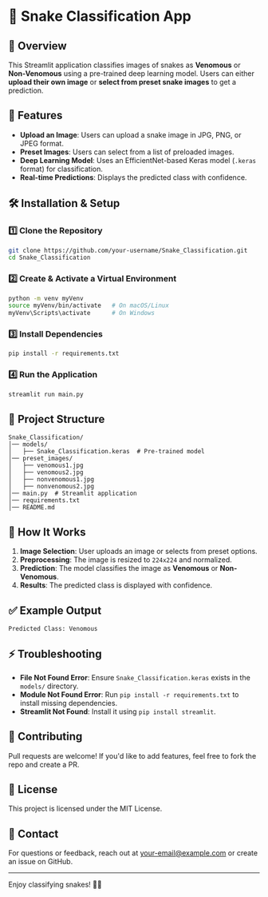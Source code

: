 # 🐍 Snake Classification App

## 📌 Overview
This Streamlit application classifies images of snakes as **Venomous** or **Non-Venomous** using a pre-trained deep learning model. Users can either **upload their own image** or **select from preset snake images** to get a prediction.

## 🚀 Features
- **Upload an Image**: Users can upload a snake image in JPG, PNG, or JPEG format.
- **Preset Images**: Users can select from a list of preloaded images.
- **Deep Learning Model**: Uses an EfficientNet-based Keras model (`.keras` format) for classification.
- **Real-time Predictions**: Displays the predicted class with confidence.

## 🛠️ Installation & Setup
### 1️⃣ Clone the Repository
```bash
git clone https://github.com/your-username/Snake_Classification.git
cd Snake_Classification
```

### 2️⃣ Create & Activate a Virtual Environment
```bash
python -m venv myVenv
source myVenv/bin/activate   # On macOS/Linux
myVenv\Scripts\activate      # On Windows
```

### 3️⃣ Install Dependencies
```bash
pip install -r requirements.txt
```

### 4️⃣ Run the Application
```bash
streamlit run main.py
```

## 📁 Project Structure
```
Snake_Classification/
│── models/
│   ├── Snake_Classification.keras  # Pre-trained model
│── preset_images/
│   ├── venomous1.jpg
│   ├── venomous2.jpg
│   ├── nonvenomous1.jpg
│   ├── nonvenomous2.jpg
│── main.py  # Streamlit application
│── requirements.txt
│── README.md
```

## 🧠 How It Works
1. **Image Selection**: User uploads an image or selects from preset options.
2. **Preprocessing**: The image is resized to `224x224` and normalized.
3. **Prediction**: The model classifies the image as **Venomous** or **Non-Venomous**.
4. **Results**: The predicted class is displayed with confidence.

## ✅ Example Output
```
Predicted Class: Venomous
```

## ⚡ Troubleshooting
- **File Not Found Error**: Ensure `Snake_Classification.keras` exists in the `models/` directory.
- **Module Not Found Error**: Run `pip install -r requirements.txt` to install missing dependencies.
- **Streamlit Not Found**: Install it using `pip install streamlit`.

## 🤝 Contributing
Pull requests are welcome! If you'd like to add features, feel free to fork the repo and create a PR.

## 📜 License
This project is licensed under the MIT License.

## 🔗 Contact
For questions or feedback, reach out at [your-email@example.com](dharmainak2003@gmail.com) or create an issue on GitHub.

---
Enjoy classifying snakes! 🐍🔥

